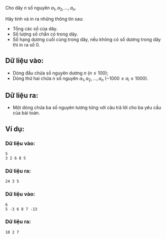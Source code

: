 Cho dãy $n$ số nguyên $a_1, a_2, ..., a_n$.

Hãy tính và in ra những thông tin sau:
- Tổng các số của dãy.
- Số lượng số chẵn có trong dãy.
- Số hạng dương cuối cùng trong dãy, nếu không có số dương trong dãy thì in ra số 0.

## Dữ liệu vào:
- Dòng đầu chứa số nguyên dương $n$ $(n ≤ 100)$;
- Dòng thứ hai chứa $n$ số nguyên $a_1, a_2, ..., a_n$ $(-1000 ≤ a_i ≤ 1000)$.

## Dữ liệu ra:
- Một dòng chứa ba số nguyên tương tứng với câu trả lời cho ba yêu cầu của bài toán.

## Ví dụ:
### Dữ liệu vào:
```
5
3 2 6 8 5
```

### Dữ liệu ra:
```
24 3 5
```

### Dữ liệu vào:
```
6
5 -3 6 8 7 -13
```

### Dữ liệu ra:
```
10 2 7
```